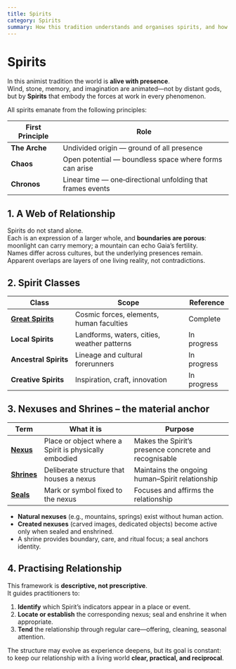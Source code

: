 ```yaml
---
title: Spirits
category: Spirits
summary: How this tradition understands and organises spirits, and how nexuses and shrines ground them in place
---
```


# Spirits

In this animist tradition the world is **alive with presence**.  
Wind, stone, memory, and imagination are animated—not by distant gods, but by **Spirits** that embody the forces at work in every phenomenon.

All spirits emanate from the following principles:

| First Principle | Role                            |
|-----------------|-------------------------------------------------------------|
| **The Arche**   | Undivided origin — ground of all presence                   |
| **Chaos**       | Open potential — boundless space where forms can arise      |
| **Chronos**     | Linear time — one‑directional unfolding that frames events  |


## 1. A Web of Relationship

Spirits do not stand alone.  
Each is an expression of a larger whole, and **boundaries are porous**: moonlight can carry memory; a mountain can echo Gaia’s fertility.  
Names differ across cultures, but the underlying presences remain.  
Apparent overlaps are layers of one living reality, not contradictions.


## 2. Spirit Classes

| Class | Scope | Reference |
|-------|-------|-----------|
| [**Great Spirits**](/wiki/great-spirits) | Cosmic forces, elements, human faculties | Complete |
| **Local Spirits** | Landforms, waters, cities, weather patterns | In progress |
| **Ancestral Spirits** | Lineage and cultural forerunners | In progress |
| **Creative Spirits** | Inspiration, craft, innovation | In progress |


## 3. Nexuses and Shrines – the material anchor

| Term | What it is | Purpose |
|------|------------|---------|
| **[Nexus](/wiki/nexus)** | Place or object where a Spirit is physically embodied | Makes the Spirit’s presence concrete and recognisable |
| **[Shrines](/wiki/shrines)** | Deliberate structure that houses a nexus | Maintains the ongoing human–Spirit relationship |
| **[Seals](/wiki/seals)** | Mark or symbol fixed to the nexus | Focuses and affirms the relationship |

- **Natural nexuses** (e.g., mountains, springs) exist without human action.  
- **Created nexuses** (carved images, dedicated objects) become active only when sealed and enshrined.  
- A shrine provides boundary, care, and ritual focus; a seal anchors identity.


## 4. Practising Relationship

This framework is **descriptive, not prescriptive**.  
It guides practitioners to:

1. **Identify** which Spirit’s indicators appear in a place or event.  
2. **Locate or establish** the corresponding nexus; seal and enshrine it when appropriate.  
3. **Tend** the relationship through regular care—offering, cleaning, seasonal attention.

The structure may evolve as experience deepens, but its goal is constant:  
to keep our relationship with a living world **clear, practical, and reciprocal**.

